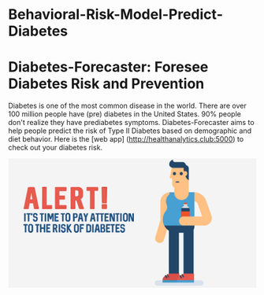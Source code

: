 # Behavioral-Risk-Model-Predict-Diabetes
# Diabetes-Forecaster: Foresee Diabetes Risk and Prevention

Diabetes is one of the most common disease in the world. There are over 100 million people have (pre) diabetes in the United States. 90% people don't realize they have prediabetes symptoms. Diabetes-Forecaster aims to help people predict the risk of Type II Diabetes based on demographic and diet behavior. Here is the [web app] (http://healthanalytics.club:5000) to check out your diabetes risk.

![Profile image](images/Risk_of_Diabetes.jpg)


